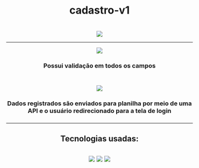 <div align="center"><h1>cadastro-v1<h1></div>
  <div align="center">
    <img src="https://user-images.githubusercontent.com/103688000/175838590-cb38d302-9c29-48ed-a79f-2d39697a9aee.png"><hr>
    <img src="https://user-images.githubusercontent.com/103688000/175838628-4a59e4c4-bf8e-4141-a79a-d4f1574aa7da.png">
    <h3>Possui validação em todos os campos<h3><br>
     <img src="https://user-images.githubusercontent.com/103688000/175838735-a5be1ab2-c92b-4ba7-9e4c-b25554665d4b.png">
      <h3>Dados registrados são enviados para planilha por meio de uma API e o usuário redirecionado para a tela de login<h3>
  </div><hr>
<div align="center">
    <h2>Tecnologias usadas:<h2>
    <img src="https://img.shields.io/badge/HTML5-E34F26?style=for-the-badge&logo=html5&logoColor=white">
    <img src="https://img.shields.io/badge/CSS3-1572B6?style=for-the-badge&logo=css3&logoColor=white">
    <img src="https://img.shields.io/badge/JavaScript-F7DF1E?style=for-the-badge&logo=javascript&logoColor=black">
        
</div>
